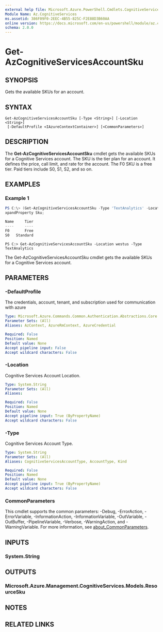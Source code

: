 ```yaml
---
external help file: Microsoft.Azure.PowerShell.Cmdlets.CognitiveServices.dll-Help.xml
Module Name: Az.CognitiveServices
ms.assetid: 386F09F0-2EEC-4B55-825C-F2E88D3B60AA
online version: https://docs.microsoft.com/en-us/powershell/module/az.cognitiveservices/get-azcognitiveservicesaccountsku
schema: 2.0.0
---
```


# Get-AzCognitiveServicesAccountSku

## SYNOPSIS
Gets the available SKUs for an account.

## SYNTAX

```
Get-AzCognitiveServicesAccountSku [-Type <String>] [-Location <String>]
 [-DefaultProfile <IAzureContextContainer>] [<CommonParameters>]
```

## DESCRIPTION
The **Get-AzCognitiveServicesAccountSku** cmdlet gets the available SKUs for a Cognitive Services account.
The SKU is the tier plan for an account.
It defines the price, call limit, and rate for the account.
The F0 SKU is a free tier.
Paid tiers include S0, S1, S2, and so on.

## EXAMPLES

### Example 1
```powershell
PS C:\> (Get-AzCognitiveServicesAccountSku -Type 'TextAnalytics' -Location "westus").Value | Select-Object -E
xpandProperty Sku;

Name     Tier
----     ----
F0       Free
S0   Standard
```

```
PS C:> Get-AzCognitiveServicesAccountSku -Location westus -Type TextAnalytics
```

The Get-AzCognitiveServicesAccountSku cmdlet gets the available SKUs for a Cognitive Services account.

## PARAMETERS

### -DefaultProfile
The credentials, account, tenant, and subscription used for communication with azure

```yaml
Type: Microsoft.Azure.Commands.Common.Authentication.Abstractions.Core.IAzureContextContainer
Parameter Sets: (All)
Aliases: AzContext, AzureRmContext, AzureCredential

Required: False
Position: Named
Default value: None
Accept pipeline input: False
Accept wildcard characters: False
```

### -Location
Cognitive Services Account Location.

```yaml
Type: System.String
Parameter Sets: (All)
Aliases:

Required: False
Position: Named
Default value: None
Accept pipeline input: True (ByPropertyName)
Accept wildcard characters: False
```

### -Type
Cognitive Services Account Type.

```yaml
Type: System.String
Parameter Sets: (All)
Aliases: CognitiveServicesAccountType, AccountType, Kind

Required: False
Position: Named
Default value: None
Accept pipeline input: True (ByPropertyName)
Accept wildcard characters: False
```

### CommonParameters
This cmdlet supports the common parameters: -Debug, -ErrorAction, -ErrorVariable, -InformationAction, -InformationVariable, -OutVariable, -OutBuffer, -PipelineVariable, -Verbose, -WarningAction, and -WarningVariable. For more information, see [about_CommonParameters](http://go.microsoft.com/fwlink/?LinkID=113216).

## INPUTS

### System.String

## OUTPUTS

### Microsoft.Azure.Management.CognitiveServices.Models.ResourceSku

## NOTES

## RELATED LINKS
